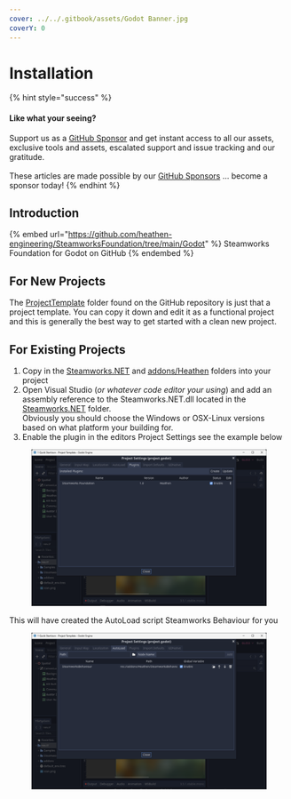 ```yaml
---
cover: ../../.gitbook/assets/Godot Banner.jpg
coverY: 0
---
```


# Installation

{% hint style="success" %}
#### Like what your seeing?

Support us as a [GitHub Sponsor](../../become-a-sponsor/) and get instant access to all our assets, exclusive tools and assets, escalated support and issue tracking and our gratitude.\
\
These articles are made possible by our [GitHub Sponsors](../../become-a-sponsor/) ... become a sponsor today!
{% endhint %}

## Introduction

{% embed url="https://github.com/heathen-engineering/SteamworksFoundation/tree/main/Godot" %}
Steamworks Foundation for Godot on GitHub
{% endembed %}

## For New Projects

The [ProjectTemplate](https://github.com/heathen-engineering/SteamworksFoundation/tree/main/Godot/Project%20Template) folder found on the GitHub repository is just that a project template. You can copy it down and edit it as a functional project and this is generally the best way to get started with a clean new project.

## For Existing Projects

1. Copy in the [Steamworks.NET](https://github.com/heathen-engineering/SteamworksFoundation/tree/main/Godot/Project%20Template/Steamworks.NET) and [addons/Heathen](https://github.com/heathen-engineering/SteamworksFoundation/tree/main/Godot/Project%20Template/addons/Heathen) folders into your project
2. Open Visual Studio (_or whatever code editor your using_) and add an assembly reference to the Steamworks.NET.dll located in the [Steamworks.NET](https://github.com/heathen-engineering/SteamworksFoundation/tree/main/Godot/Project%20Template/Steamworks.NET) folder. \
   Obviously you should choose the Windows or OSX-Linux versions based on what platform your building for.
3. Enable the plugin in the editors Project Settings see the example below

<figure><img src="../../.gitbook/assets/image (6) (3).png" alt=""><figcaption></figcaption></figure>

This will have created the AutoLoad script Steamworks Behaviour for you

<figure><img src="../../.gitbook/assets/image (193).png" alt=""><figcaption></figcaption></figure>
